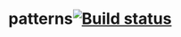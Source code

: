 # patterns[![Build status](https://ci.appveyor.com/api/projects/status/d3qt5iy7dabrvt4j?svg=true)](https://ci.appveyor.com/project/NekrasovaMN/patterns)
